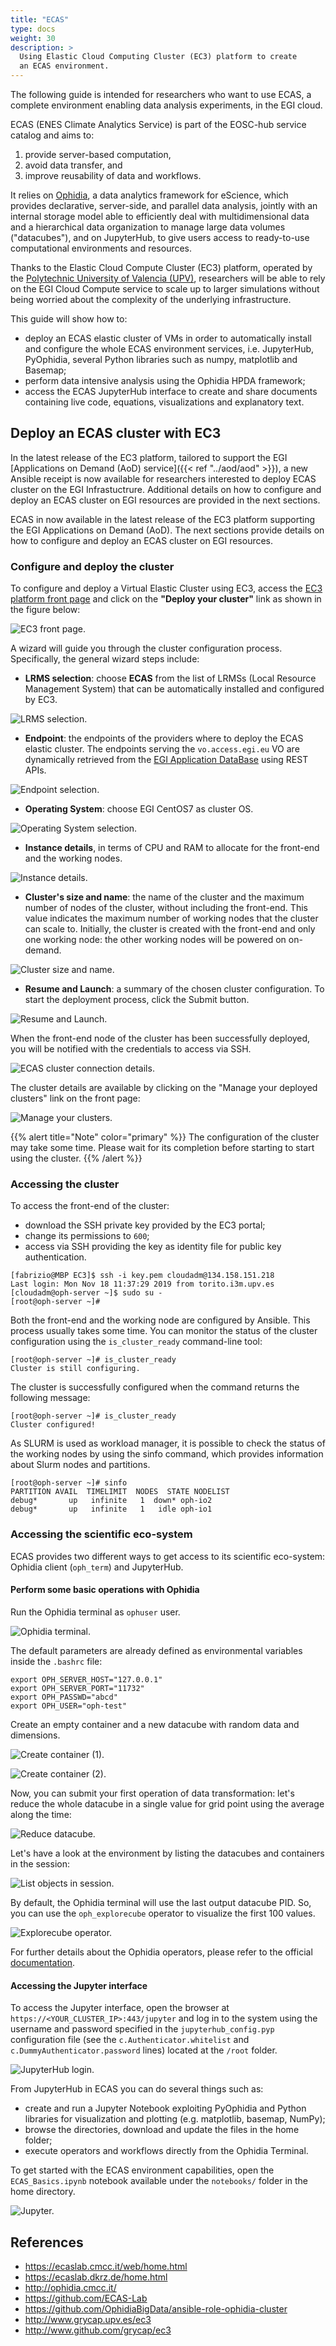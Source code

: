 ```yaml
---
title: "ECAS"
type: docs
weight: 30
description: >
  Using Elastic Cloud Computing Cluster (EC3) platform to create
  an ECAS environment.
---
```


The following guide is intended for researchers who want to use ECAS, a
complete environment enabling data analysis experiments, in the EGI
cloud.

ECAS (ENES Climate Analytics Service) is part of the EOSC-hub service
catalog and aims to:

1.  provide server-based computation,
2.  avoid data transfer, and
3.  improve reusability of data and workflows.

It relies on [Ophidia](http://ophidia.cmcc.it/), a data analytics
framework for eScience, which provides declarative, server-side, and
parallel data analysis, jointly with an internal storage model able to
efficiently deal with multidimensional data and a hierarchical data
organization to manage large data volumes ("datacubes"), and on
JupyterHub, to give users access to ready-to-use computational
environments and resources.

Thanks to the Elastic Cloud Compute Cluster (EC3) platform, operated by
the [Polytechnic University of Valencia
(UPV)](http://www.upv.es/index-en.html), researchers will be able to
rely on the EGI Cloud Compute service to scale up to larger simulations
without being worried about the complexity of the underlying
infrastructure.

This guide will show how to:

-   deploy an ECAS elastic cluster of VMs in order to automatically
    install and configure the whole ECAS environment services, i.e.
    JupyterHub, PyOphidia, several Python libraries such as numpy,
    matplotlib and Basemap;
-   perform data intensive analysis using the Ophidia HPDA framework;
-   access the ECAS JupyterHub interface to create and share documents
    containing live code, equations, visualizations and explanatory
    text.

## Deploy an ECAS cluster with EC3

In the latest release of the EC3 platform, tailored to support the EGI
[Applications on Demand (AoD) service]({{< ref "../aod/aod" >}}), a new
Ansible receipt is now available for researchers interested to deploy
ECAS cluster on the EGI Infrastuctrure. Additional details on how to
configure and deploy an ECAS cluster on EGI resources are provided in
the next sections.

ECAS in now available in the latest release of the EC3 platform
supporting the EGI Applications on Demand (AoD). The next sections
provide details on how to configure and deploy an ECAS cluster on EGI
resources.

### Configure and deploy the cluster

To configure and deploy a Virtual Elastic Cluster using EC3, access
the [EC3 platform front
page](https://servproject.i3m.upv.es/ec3-ltos/index.php) and click on
the **\"Deploy your cluster\"** link as shown in the figure below:

![EC3 front page.](../ecas-front.png)

A wizard will guide you through the cluster configuration process.
Specifically, the general wizard steps include:

-   **LRMS selection**: choose **ECAS** from the list of LRMSs (Local
    Resource Management System) that can be automatically installed and
    configured by EC3.

![LRMS selection.](../ecas-lrms.png)

-   **Endpoint**: the endpoints of the providers where to deploy the
    ECAS elastic cluster. The endpoints serving the `vo.access.egi.eu`
    VO are dynamically retrieved from the [EGI Application
    DataBase](https://appdb.egi.eu/) using REST APIs.

![Endpoint selection.](../ecas-endpoint.png)

-   **Operating System**: choose EGI CentOS7 as cluster OS.

![Operating System selection.](../ecas-os.png)

-   **Instance details**, in terms of CPU and RAM to allocate for the
    front-end and the working nodes.

![Instance details.](../ecas-instance.png)

-   **Cluster's size and name**: the name of the cluster and the maximum
    number of nodes of the cluster, without including the front-end.
    This value indicates the maximum number of working nodes that the
    cluster can scale to. Initially, the cluster is created with the
    front-end and only one working node: the other working nodes will be
    powered on on-demand.

![Cluster size and name.](../ecas-size.png)

-   **Resume and Launch**: a summary of the chosen cluster
    configuration. To start the deployment process, click the Submit
    button.

![Resume and Launch.](../ecas-summary.png)

When the front-end node of the cluster has been successfully deployed,
you will be notified with the credentials to access via SSH.

![ECAS cluster connection details.](../ecas-end.png)

The cluster details are available by clicking on the \"Manage your
deployed clusters\" link on the front page:

![Manage your clusters.](../ecas-manage.png)

{{% alert title="Note" color="primary" %}}
The configuration of the cluster may take some time. Please wait for its
completion before starting to start using the cluster.
{{% /alert %}}

### Accessing the cluster

To access the front-end of the cluster:

-   download the SSH private key provided by the EC3 portal;
-   change its permissions to `600`;
-   access via SSH providing the key as identity file for public key
    authentication.

``` {.console}
[fabrizio@MBP EC3]$ ssh -i key.pem cloudadm@134.158.151.218
Last login: Mon Nov 18 11:37:29 2019 from torito.i3m.upv.es
[cloudadm@oph-server ~]$ sudo su -
[root@oph-server ~]#
```

Both the front-end and the working node are configured by Ansible. This
process usually takes some time. You can monitor the status of the
cluster configuration using the `is_cluster_ready` command-line tool:

``` {.console}
[root@oph-server ~]# is_cluster_ready
Cluster is still configuring.
```

The cluster is successfully configured when the command returns the
following message:

``` {.console}
[root@oph-server ~]# is_cluster_ready
Cluster configured!
```

As SLURM is used as workload manager, it is possible to check the status
of the working nodes by using the sinfo command, which provides
information about Slurm nodes and partitions.

``` {.console}
[root@oph-server ~]# sinfo
PARTITION AVAIL  TIMELIMIT  NODES  STATE NODELIST
debug*       up   infinite   1  down* oph-io2
debug*       up   infinite   1   idle oph-io1
```

### Accessing the scientific eco-system

ECAS provides two different ways to get access to its scientific
eco-system: Ophidia client (`oph_term`) and JupyterHub.

#### Perform some basic operations with Ophidia

Run the Ophidia terminal as `ophuser` user.

![Ophidia terminal.](../ecas-oph_term.png)

The default parameters are already defined as environmental variables
inside the `.bashrc` file:

``` {.console}
export OPH_SERVER_HOST="127.0.0.1"
export OPH_SERVER_PORT="11732"
export OPH_PASSWD="abcd"
export OPH_USER="oph-test"
```

Create an empty container and a new datacube with random data and
dimensions.

![Create container (1).](../ecas-container-1.png)

![Create container (2).](../ecas-container-2.png)

Now, you can submit your first operation of data transformation: let's
reduce the whole datacube in a single value for grid point using the
average along the time:

![Reduce datacube.](../ecas-reduce.png)

Let's have a look at the environment by listing the datacubes and
containers in the session:

![List objects in session.](../ecas-list.png)

By default, the Ophidia terminal will use the last output datacube PID.
So, you can use the `oph_explorecube` operator to visualize the first
100 values.

![Explorecube operator.](../ecas-explore.png)

For further details about the Ophidia operators, please refer to the
official [documentation](http://ophidia.cmcc.it/).

#### Accessing the Jupyter interface

To access the Jupyter interface, open the browser at
`https://<YOUR_CLUSTER_IP>:443/jupyter` and log in to the system using
the username and password specified in the `jupyterhub_config.pyp`
configuration file (see the `c.Authenticator.whitelist` and
`c.DummyAuthenticator.password` lines) located at the `/root` folder.

![JupyterHub login.](../ecas-jupyterhub.png)

From JupyterHub in ECAS you can do several things such as:

-   create and run a Jupyter Notebook exploiting PyOphidia and Python
    libraries for visualization and plotting (e.g. matplotlib, basemap,
    NumPy);
-   browse the directories, download and update the files in the home
    folder;
-   execute operators and workflows directly from the Ophidia Terminal.

To get started with the ECAS environment capabilities, open the
`ECAS_Basics.ipynb` notebook available under the `notebooks/` folder in
the home directory.

![Jupyter.](../ecas-jupyter.png)

References
----------

-   <https://ecaslab.cmcc.it/web/home.html>
-   <https://ecaslab.dkrz.de/home.html>
-   <http://ophidia.cmcc.it/>
-   <https://github.com/ECAS-Lab>
-   <https://github.com/OphidiaBigData/ansible-role-ophidia-cluster>
-   <http://www.grycap.upv.es/ec3>
-   <http://www.github.com/grycap/ec3>
